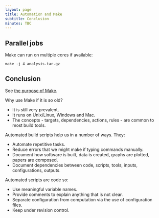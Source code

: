 ```yaml
---
layout: page
title: Automation and Make
subtitle: Conclusion
minutes: TBC
---
```


Parallel jobs
-------------

Make can run on multiple cores if available:

    make -j 4 analysis.tar.gz

Conclusion
----------

See [the purpose of Make](MakePurpose.png).

Why use Make if it is so old?

* It is still very prevalent.
* It runs on Unix/Linux, Windows and Mac.
* The concepts - targets, dependencies, actions, rules - are common to
  most build tools.

Automated build scripts help us in a number of ways. They:

* Automate repetitive tasks.
* Reduce errors that we might make if typing commands manually.
* Document how software is built, data is created, graphs are plotted, papers are composed.
* Document dependencies between code, scripts, tools, inputs, configurations, outputs.

Automated scripts are code so:

* Use meaningful variable names.
* Provide comments to explain anything that is not clear.
* Separate configuration from computation via the use of configuration files.
* Keep under revision control.
